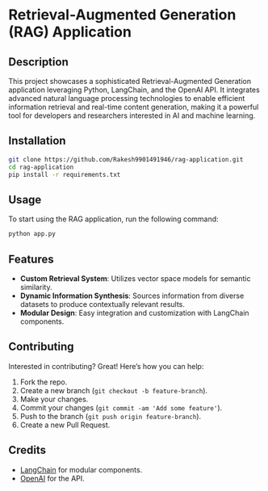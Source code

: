 # Retrieval-Augmented Generation (RAG) Application

## Description
This project showcases a sophisticated Retrieval-Augmented Generation application leveraging Python, LangChain, and the OpenAI API. It integrates advanced natural language processing technologies to enable efficient information retrieval and real-time content generation, making it a powerful tool for developers and researchers interested in AI and machine learning.

## Installation
```bash
git clone https://github.com/Rakesh9901491946/rag-application.git
cd rag-application
pip install -r requirements.txt
```

## Usage
To start using the RAG application, run the following command:
```python
python app.py
```
## Features
- **Custom Retrieval System**: Utilizes vector space models for semantic similarity.
- **Dynamic Information Synthesis**: Sources information from diverse datasets to produce contextually relevant results.
- **Modular Design**: Easy integration and customization with LangChain components.

## Contributing
Interested in contributing? Great! Here’s how you can help:
1. Fork the repo.
2. Create a new branch (`git checkout -b feature-branch`).
3. Make your changes.
4. Commit your changes (`git commit -am 'Add some feature'`).
5. Push to the branch (`git push origin feature-branch`).
6. Create a new Pull Request.

## Credits
- [LangChain](https://langchain.com) for modular components.
- [OpenAI](https://openai.com/api/) for the API.

